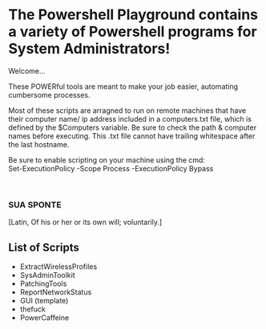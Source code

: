 # The Powershell Playground contains a variety of Powershell programs for System Administrators!

Welcome...

These POWERful tools are meant to make your job easier, automating cumbersome processes.


Most of these scripts are arragned to run on remote machines that have their computer name/ ip address included in a computers.txt file, which is defined by the $Computers variable. Be sure to check the path & computer names before executing. This .txt file cannot have trailing whitespace after the last hostname. 


Be sure to enable scripting on your machine using the cmd: <br/> 
Set-ExecutionPolicy -Scope Process -ExecutionPolicy Bypass


<br/>

### SUA SPONTE

[Latin, Of his or her or its own will; voluntarily.]



## List of Scripts

- ExtractWirelessProfiles
- SysAdminToolkit
- PatchingTools
- ReportNetworkStatus
- GUI (template)
- thefuck
- PowerCaffeine
